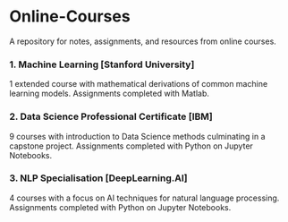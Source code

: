 # Online-Courses
A repository for notes, assignments, and resources from online courses.

### 1. Machine Learning [Stanford University]
1 extended course with mathematical derivations of common machine learning models. Assignments completed with Matlab.

### 2. Data Science Professional Certificate [IBM]
9 courses with introduction to Data Science methods culminating in a capstone project. Assignments completed with Python on Jupyter Notebooks.

### 3. NLP Specialisation [DeepLearning.AI]
4 courses with a focus on AI techniques for natural language processing. Assignments completed with Python on Jupyter Notebooks.

